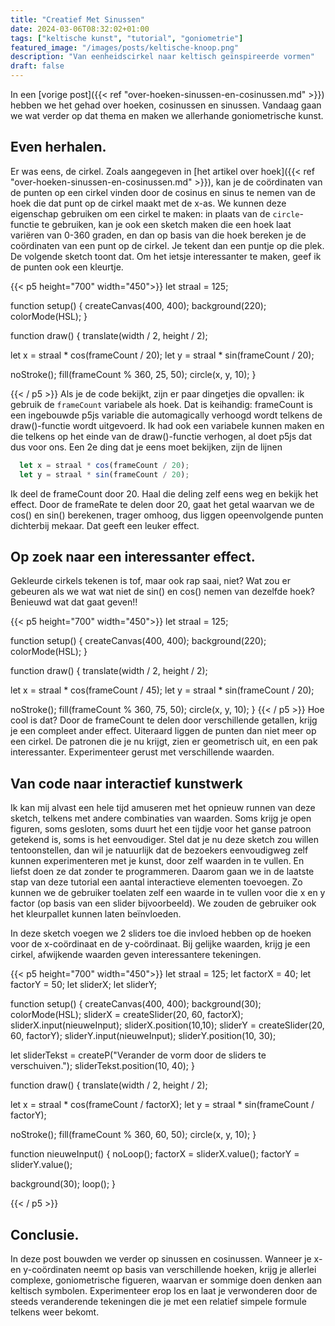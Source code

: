 ```yaml
---
title: "Creatief Met Sinussen"
date: 2024-03-06T08:32:02+01:00
tags: ["keltische kunst", "tutorial", "goniometrie"]
featured_image: "/images/posts/keltische-knoop.png"
description: "Van eenheidscirkel naar keltisch geïnspireerde vormen"
draft: false
---
```

In een [vorige post]({{< ref "over-hoeken-sinussen-en-cosinussen.md" >}}) hebben we het gehad over hoeken, cosinussen en sinussen. Vandaag gaan we wat verder op dat thema en maken we allerhande goniometrische kunst.

<!--more-->
## Even herhalen.
Er was eens, de cirkel. Zoals aangegeven in [het artikel over hoek]({{< ref "over-hoeken-sinussen-en-cosinussen.md" >}}), kan je de coördinaten van de punten op een cirkel vinden door de cosinus en sinus te nemen van de hoek die dat punt op de cirkel maakt met de x-as. We kunnen deze eigenschap gebruiken om een cirkel te maken: in plaats van de ```circle```-functie te gebruiken, kan je ook een sketch maken die een hoek laat variëren van 0-360 graden, en dan op basis van die hoek bereken je de coördinaten van een punt op de cirkel. Je tekent dan een puntje op die plek. 
De volgende sketch toont dat. Om het ietsje interessanter te maken, geef ik de punten ook een kleurtje. 

{{< p5 height="700" width="450">}}
let straal = 125;

function setup() {
  createCanvas(400, 400);
  background(220);
  colorMode(HSL);
}

function draw() {
  translate(width / 2, height / 2);

  let x = straal * cos(frameCount / 20);
  let y = straal * sin(frameCount / 20);

  noStroke();
  fill(frameCount % 360, 25, 50);
  circle(x, y, 10);
}

{{< / p5 >}}
Als je de code bekijkt, zijn er paar dingetjes die opvallen: ik gebruik de ```frameCount``` variabele als hoek. Dat is keihandig: frameCount is een ingebouwde p5js variable die automagically verhoogd wordt telkens de draw()-functie wordt uitgevoerd. Ik had ook een variabele kunnen maken en die telkens op het einde van de draw()-functie verhogen, al doet p5js dat dus voor ons.
Een 2e ding dat je eens moet bekijken, zijn de lijnen

```javascript
  let x = straal * cos(frameCount / 20);
  let y = straal * sin(frameCount / 20);
```
Ik deel de frameCount door 20. Haal die deling zelf eens weg en bekijk het effect. Door de frameRate te delen door 20, gaat het getal waarvan we de cos() en sin() berekenen, trager omhoog, dus liggen opeenvolgende punten dichterbij mekaar. Dat geeft een leuker effect.

## Op zoek naar een interessanter effect.
Gekleurde cirkels tekenen is tof, maar ook rap saai, niet? Wat zou er gebeuren als we wat wat niet de sin() en cos() nemen van dezelfde hoek? Benieuwd wat dat gaat geven!!

{{< p5 height="700" width="450">}}
let straal = 125;

function setup() {
  createCanvas(400, 400);
  background(220);
  colorMode(HSL);
}

function draw() {
  translate(width / 2, height / 2);

  let x = straal * cos(frameCount / 45);
  let y = straal * sin(frameCount / 20);

  noStroke();
  fill(frameCount % 360, 75, 50);
  circle(x, y, 10);
}
{{< / p5 >}}
Hoe cool is dat? Door de frameCount te delen door verschillende getallen, krijg je een compleet ander effect. Uiteraard liggen de punten dan niet meer op een cirkel. De patronen die je nu krijgt, zien er geometrisch uit, en een pak interessanter. Experimenteer gerust met verschillende waarden.

## Van code naar interactief kunstwerk
Ik kan mij alvast een hele tijd amuseren met het opnieuw runnen van deze sketch, telkens met andere combinaties van waarden. Soms krijg je open figuren, soms gesloten, soms duurt het een tijdje voor het ganse patroon getekend is, soms is het eenvoudiger. Stel dat je nu deze sketch zou willen tentoonstellen, dan wil je natuurlijk dat de bezoekers eenvoudigweg zelf kunnen experimenteren met je kunst, door zelf waarden in te vullen. En liefst doen ze dat zonder te programmeren.
Daarom gaan we in de laatste stap van deze tutorial een aantal interactieve elementen toevoegen. Zo kunnen we de gebruiker toelaten zelf een waarde in te vullen voor die x en y factor (op basis van een slider bijvoorbeeld). We zouden de gebruiker ook het kleurpallet kunnen laten beïnvloeden.

In deze sketch voegen we 2 sliders toe die invloed hebben op de hoeken voor de x-coördinaat en de y-coördinaat. Bij gelijke waarden, krijg je een cirkel, afwijkende waarden geven interessantere tekeningen.

{{< p5 height="700" width="450">}}
let straal = 125;
let factorX = 40;
let factorY = 50;
let sliderX;
let sliderY;

function setup() {
  createCanvas(400, 400);
  background(30);
  colorMode(HSL);
  sliderX = createSlider(20, 60, factorX);
  sliderX.input(nieuweInput);
  sliderX.position(10,10);
  sliderY = createSlider(20, 60, factorY);
  sliderY.input(nieuweInput);
  sliderY.position(10, 30);

  let sliderTekst = createP("Verander de vorm door de sliders te verschuiven.");
  sliderTekst.position(10, 40);
}

function draw() {
  translate(width / 2, height / 2);

  let x = straal * cos(frameCount / factorX);
  let y = straal * sin(frameCount / factorY);

  noStroke();
  fill(frameCount % 360, 60, 50);
  circle(x, y, 10);
}

function nieuweInput() {
  noLoop();
  factorX = sliderX.value();
  factorY = sliderY.value();

  background(30);
  loop();
}

{{< / p5 >}}

## Conclusie.
In deze post bouwden we verder op sinussen en cosinussen. Wanneer je x- en y-coördinaten neemt op basis van verschillende hoeken, krijg je allerlei complexe, goniometrische figueren, waarvan er sommige doen denken aan keltisch symbolen. Experimenteer erop los en laat je verwonderen door de steeds veranderende tekeningen die je met een relatief simpele formule telkens weer bekomt.
